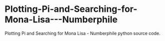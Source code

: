 # Plotting-Pi-and-Searching-for-Mona-Lisa---Numberphile
Plotting Pi and Searching for Mona Lisa - Numberphile python source code.
